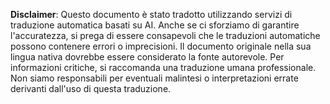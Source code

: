 

**Disclaimer**:
Questo documento è stato tradotto utilizzando servizi di traduzione automatica basati su AI. Anche se ci sforziamo di garantire l'accuratezza, si prega di essere consapevoli che le traduzioni automatiche possono contenere errori o imprecisioni. Il documento originale nella sua lingua nativa dovrebbe essere considerato la fonte autorevole. Per informazioni critiche, si raccomanda una traduzione umana professionale. Non siamo responsabili per eventuali malintesi o interpretazioni errate derivanti dall'uso di questa traduzione.